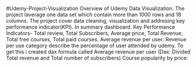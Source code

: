 #Udemy-Project-Visualization
Overview of Udemy Data Visualization.
The project laverage one data set which contain more than 1000 rows and 18 columns. The project cover data cleaning, visualization and addresing key performance indicator(KPI). 
In summary dashboard.
Key Performance Indicators-
Total review, Total Subscribers, Average price, Total Revenue, Total free courses, Total paid courses.
Average revenue per user:
Revenue per use category describe the percentage of user attended by udemy. To get this i created dax formula called Average revenue per user (Dax: Divided Total revenue and Total number of subscribers)
Course popularity by price:
